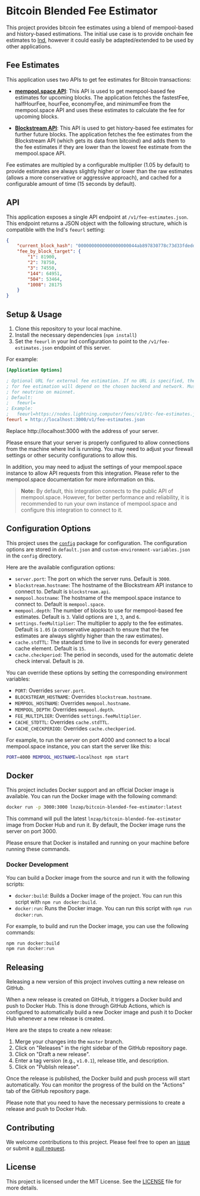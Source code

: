# Bitcoin Blended Fee Estimator

This project provides bitcoin fee estimates using a blend of mempool-based and history-based estimations. The initial use case is to provide onchain fee estimates to [lnd](https://github.com/lightningnetwork/lnd), however it could easily be adapted/extended to be used by other applications.

## Fee Estimates

This application uses two APIs to get fee estimates for Bitcoin transactions:

- [**mempool.space API**](https://mempool.space/docs/api/rest): This API is used to get mempool-based fee estimates for upcoming blocks. The application fetches the fastestFee, halfHourFee, hourFee, economyFee, and minimumFee from the mempool.space API and uses these estimates to calculate the fee for upcoming blocks.

- [**Blockstream API**](https://github.com/Blockstream/esplora/blob/master/API.md): This API is used to get history-based fee estimates for further future blocks. The application fetches the fee estimates from the Blockstream API (which gets its data from bitcoind) and adds them to the fee estimates if they are lower than the lowest fee estimate from the mempool.space API.

Fee estimates are multipled by a configurable multiplier (1.05 by default) to provide estimates are always slightly higher or lower than the raw estimates (allows a more conservative or aggressive approach), and cached for a configurable amount of time (15 seconds by default).

## API

This application exposes a single API endpoint at `/v1/fee-estimates.json`. This endpoint returns a JSON object with the following structure, which is compatible with the lnd's `feeurl` setting:

```json
{
    "current_block_hash": "0000000000000000000044ab897830778c73d33fdeddde1f21e875fae2150378",
    "fee_by_block_target": {
        "1": 81900,
        "2": 78750,
        "3": 74550,
        "144": 64951,
        "504": 53464,
        "1008": 28175
    }
}
```

## Setup & Usage

1. Clone this repository to your local machine.
2. Install the necessary dependencies (`npm install`)
3. Set the `feeurl` in your lnd configuration to point to the `/v1/fee-estimates.json` endpoint of this server.

For example:

```ini
[Application Options]

; Optional URL for external fee estimation. If no URL is specified, the method
; for fee estimation will depend on the chosen backend and network. Must be set
; for neutrino on mainnet.
; Default:
;   feeurl=
; Example:
;   feeurl=https://nodes.lightning.computer/fees/v1/btc-fee-estimates.json
feeurl = http://localhost:3000/v1/fee-estimates.json
```

Replace http://localhost:3000 with the address of your server.

Please ensure that your server is properly configured to allow connections from the machine where lnd is running. You may need to adjust your firewall settings or other security configurations to allow this.

In addition, you may need to adjust the settings of your mempool.space instance to allow API requests from this integration. Please refer to the mempool.space documentation for more information on this.

> **Note:** By default, this integration connects to the public API of mempool.space. However, for better performance and reliability, it is recommended to run your own instance of mempool.space and configure this integration to connect to it.

## Configuration Options

This project uses the [`config`](https://www.npmjs.com/package/config) package for configuration. The configuration options are stored in `default.json` and `custom-environment-variables.json` in the `config` directory.

Here are the available configuration options:

- `server.port`: The port on which the server runs. Default is `3000`.
- `blockstream.hostname`: The hostname of the Blockstream API instance to connect to. Default is `blockstream.api`.
- `mempool.hostname`: The hostname of the mempool.space instance to connect to. Default is `mempool.space`.
- `mempool.depth`: The number of blocks to use for mempool-based fee estimates. Default is `3`. Valid options are `1`, `3`, and `6`.
- `settings.feeMultiplier`: The multiplier to apply to the fee estimates. Default is `1.05` (a conservative approach to ensure that the fee estimates are always slightly higher than the raw estimates).
- `cache.stdTTL`: The standard time to live in seconds for every generated cache element. Default is `15`.
- `cache.checkperiod`: The period in seconds, used for the automatic delete check interval. Default is `20`.

You can override these options by setting the corresponding environment variables:

- `PORT`: Overrides `server.port`.
- `BLOCKSTREAM_HOSTNAME`: Overrides `blockstream.hostname`.
- `MEMPOOL_HOSTNAME`: Overrides `mempool.hostname`.
- `MEMPOOL_DEPTH`: Overrides `mempool.depth`.
- `FEE_MULTIPLIER`: Overrides `settings.feeMultiplier`.
- `CACHE_STDTTL`: Overrides `cache.stdTTL`.
- `CACHE_CHECKPERIOD`: Overrides `cache.checkperiod`.

For example, to run the server on port 4000 and connect to a local mempool.space instance, you can start the server like this:

```bash
PORT=4000 MEMPOOL_HOSTNAME=localhost npm start
```

## Docker

This project includes Docker support and an official Docker image is available. You can run the Docker image with the following command:

```bash
docker run -p 3000:3000 lnzap/bitcoin-blended-fee-estimator:latest
```

This command will pull the latest `lnzap/bitcoin-blended-fee-estimator` image from Docker Hub and run it. By default, the Docker image runs the server on port 3000.

Please ensure that Docker is installed and running on your machine before running these commands.

### Docker Development

You can build a Docker image from the source and run it with the following scripts:

- `docker:build`: Builds a Docker image of the project. You can run this script with `npm run docker:build`.
- `docker:run`: Runs the Docker image. You can run this script with `npm run docker:run`.

For example, to build and run the Docker image, you can use the following commands:

```bash
npm run docker:build
npm run docker:run
```

## Releasing

Releasing a new version of this project involves cutting a new release on GitHub. 

When a new release is created on GitHub, it triggers a Docker build and push to Docker Hub. This is done through GitHub Actions, which is configured to automatically build a new Docker image and push it to Docker Hub whenever a new release is created.

Here are the steps to create a new release:

1. Merge your changes into the `master` branch.
2. Click on "Releases" in the right sidebar of the GitHub repository page.
3. Click on "Draft a new release".
4. Enter a tag version (e.g., `v1.0.1`), release title, and description.
5. Click on "Publish release".

Once the release is published, the Docker build and push process will start automatically. You can monitor the progress of the build on the "Actions" tab of the GitHub repository page.

Please note that you need to have the necessary permissions to create a release and push to Docker Hub.

## Contributing
We welcome contributions to this project. Please feel free to open an [issue](https://github.com/LN-Zap/bitcoin-blended-fee-estimator/issues) or submit a [pull request](https://github.com/LN-Zap/bitcoin-blended-fee-estimator/pulls).

## License
This project is licensed under the MIT License. See the [LICENSE](./LICENSE.md) file for more details.

